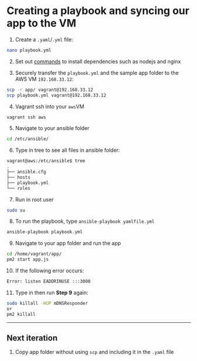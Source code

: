 # Creating a playbook and syncing our app to the VM

1. Create a `.yaml`/`.yml` file:
```bash
nano playbook.yml
```

2. Set out [commands](playbook.yml) to install dependencies such as nodejs and nginx 

3. Securely transfer the `playbook.yml` and the sample app folder to the AWS VM `192.168.33.12`:
```bash
scp -r app/ vagrant@192.168.33.12
scp playbook.yml vagrant@192.168.33.12
```

4. Vagrant ssh into your `aws`VM
```bash
vagrant ssh aws
```

5. Navigate to your ansible folder
```bash
cd /etc/ansible/
```

6. Type in tree to see all files in ansible folder:
```bash
vagrant@aws:/etc/ansible$ tree
.
├── ansible.cfg
├── hosts
├── playbook.yml
└── roles
```

7. Run in root user
```bash
sudo su
```

8. To run the playbook, type `ansible-playbook yamlfile.yml`
```bash
ansible-playbook playbook.yml
```

9. Navigate to your app folder and run the app
```bash
cd /home/vagrant/app/
pm2 start app.js
```

10. If the following error occurs:
```bash
Error: listen EADDRINUSE :::3000
```

11. Type in then run **Step 9** again:
```bash
sudo killall -HUP mDNSResponder
or 
pm2 killall
```
---


## Next iteration
1. Copy app folder without using `scp` and including it in the `.yaml` file